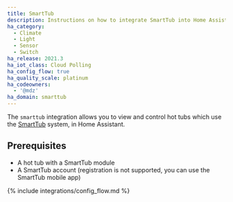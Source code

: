 ```yaml
---
title: SmartTub
description: Instructions on how to integrate SmartTub into Home Assistant.
ha_category:
  - Climate
  - Light
  - Sensor
  - Switch
ha_release: 2021.3
ha_iot_class: Cloud Polling
ha_config_flow: true
ha_quality_scale: platinum
ha_codeowners:
  - '@mdz'
ha_domain: smarttub
---
```


The `smarttub` integration allows you to view and control hot tubs which use the [SmartTub](https://www.jacuzzi.com/en-us/hot-tubs/owners/smarttub-system) system, in Home Assistant.

## Prerequisites

- A hot tub with a SmartTub module
- A SmartTub account (registration is not supported, you can use the SmartTub mobile app)

{% include integrations/config_flow.md %}

